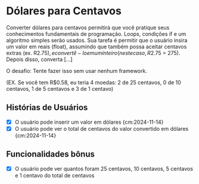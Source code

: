 # Dólares para Centavos

Converter dólares para centavos permitirá que você pratique seus conhecimentos fundamentais de programação. Loops, condições if e um algoritmo simples serão usados.
Sua tarefa é permitir que o usuário insira um valor em reais (float), assumindo que também possa aceitar centavos extras (ex. R$2.75), e convertê-lo em um inteiro (neste caso, R$2.75 = 275). Depois disso, converta [...]

O desafio: Tente fazer isso sem usar nenhum framework.

(EX. Se você tem R$0.58, eu teria 4 moedas: 2 de 25 centavos, 0 de 10 centavos, 1 de 5 centavos e 3 de 1 centavo)

## Histórias de Usuários

- [X] O usuário pode inserir um valor em dólares {cm:2024-11-14}
- [X] O usuário pode ver o total de centavos do valor convertido em dólares {cm:2024-11-14}

## Funcionalidades bônus

- [X] O usuário pode ver quantos foram 25 centavos, 10 centavos, 5 centavos e 1 centavo do total de centavos
